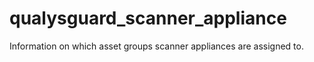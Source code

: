 qualysguard_scanner_appliance
=============================

Information on which asset groups scanner appliances are assigned to.
